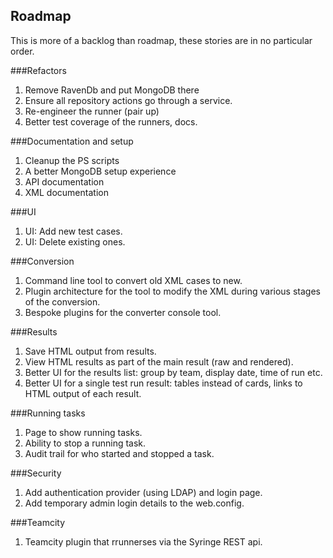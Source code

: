 ## Roadmap
This is more of a backlog than roadmap, these stories are in no particular order.

###Refactors
1. Remove RavenDb and put MongoDB there
2. Ensure all repository actions go through a service.
3. Re-engineer the runner (pair up)
4. Better test coverage of the runners, docs.

###Documentation and setup
1. Cleanup the PS scripts
2. A better MongoDB setup experience
3. API documentation
4. XML documentation

###UI
1. UI: Add new test cases.
2. UI: Delete existing ones.

###Conversion
1. Command line tool to convert old XML cases to new.
2. Plugin architecture for the tool to modify the XML during various stages of the conversion.
3. Bespoke plugins for the converter console tool.

###Results
1. Save HTML output from results.
2. View HTML results as part of the main result (raw and rendered).
3. Better UI for the results list: group by team, display date, time of run etc.
4. Better UI for a single test run result: tables instead of cards, links to HTML output of each result.

###Running tasks
1. Page to show running tasks.
2. Ability to stop a running task.
3. Audit trail for who started and stopped a task.

###Security
1. Add authentication provider (using LDAP) and login page.
2. Add temporary admin login details to the web.config.

###Teamcity
1. Teamcity plugin that rrunnerses via the Syringe REST api.
